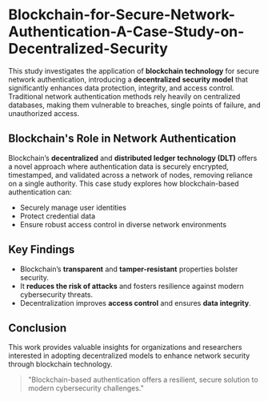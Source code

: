 # Blockchain-for-Secure-Network-Authentication-A-Case-Study-on-Decentralized-Security

This study investigates the application of **blockchain technology** for secure network authentication, introducing a **decentralized security model** that significantly enhances data protection, integrity, and access control. Traditional network authentication methods rely heavily on centralized databases, making them vulnerable to breaches, single points of failure, and unauthorized access.

## Blockchain's Role in Network Authentication

Blockchain’s **decentralized** and **distributed ledger technology (DLT)** offers a novel approach where authentication data is securely encrypted, timestamped, and validated across a network of nodes, removing reliance on a single authority. This case study explores how blockchain-based authentication can:

- Securely manage user identities
- Protect credential data
- Ensure robust access control in diverse network environments

## Key Findings

- Blockchain’s **transparent** and **tamper-resistant** properties bolster security.
- It **reduces the risk of attacks** and fosters resilience against modern cybersecurity threats.
- Decentralization improves **access control** and ensures **data integrity**.

## Conclusion

This work provides valuable insights for organizations and researchers interested in adopting decentralized models to enhance network security through blockchain technology.

> "Blockchain-based authentication offers a resilient, secure solution to modern cybersecurity challenges."
